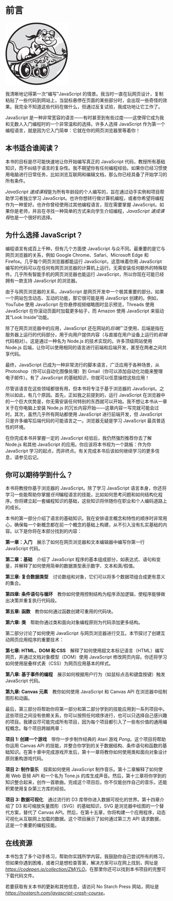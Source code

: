 

# 前言


![](img/opener.png)

我清晰地记得第一次“编写”JavaScript 的情景。我当时一直在玩网页设计，复制粘贴了一些代码到网站上，当鼠标悬停在页面的某些部分时，会出现一些奇怪的效果。我完全不知道这些代码在做什么，但通过反复试验，我成功地让它工作了。

JavaScript 是一种非常宽容的语言——有时甚至到有些过度——这使得它成为我和无数人入门编程时的一个非常温和的选择。许多人选择 JavaScript 作为第一个编程语言，就是因为它入门简单：它就在你的网页浏览器里等着你！

## 本书适合谁阅读？

本书的目标是尽可能快速地让你开始编写真正的 JavaScript 代码，教授所有基础知识，而不纠结于语言的复杂性。我不期望你有任何编程经验。如果你已经习惯使用电脑进行日常任务，比如浏览互联网和编辑文档，那么你已经具备了开始学习的所有条件。

*JavaScript 速成课程*是为所有年龄段的个人编写的，旨在通过动手实例和项目帮助学习者独立学习 JavaScript。也许你想转行做计算机编程，或者你希望将编程作为一种爱好。也许你曾经使用过其他编程语言，现在需要掌握 JavaScript。如果你是老师，并且在寻找一种简单的方式来向学生介绍编程，*JavaScript 速成课程*也是一个很好的选择。

## 为什么选择 JavaScript？

编程语言有成百上千种，但有几个方面使 JavaScript 与众不同。最重要的是它与网页浏览器的关系，例如 Google Chrome、Safari、Microsoft Edge 和 Firefox。几乎每个网页浏览器都能运行 JavaScript，这意味着你用 JavaScript 编写的代码可以在任何有网页浏览器的计算机上运行。无需安装任何额外的特殊软件。几乎所有智能手机的网页浏览器也能运行 JavaScript，所以你现在可能已经拥有一款支持 JavaScript 的浏览器。

由于与网页浏览器的关系，JavaScript 是网页开发中一个极其重要的部分。如果一个网站包含动态、互动的功能，那它很可能是用 JavaScript 创建的。例如，YouTube 使用 JavaScript 在你悬停视频缩略图时显示预览，Threads 使用 JavaScript 在你滚动页面时加载更多帖子，而 Amazon 使用 JavaScript 来驱动其“Look Inside”功能。

除了在网页浏览器中的应用，JavaScript 还在网站的*后端*广泛使用，后端是指在服务器上运行的代码部分，用于向用户提供内容（与直接在用户设备上运行的*前端*代码相对）。这是通过一种名为 Node.js 的技术实现的。许多顶级网站使用 Node.js 后端，让你可以使用相同的语言进行前端和后端开发，甚至在两者之间共享代码。

最终，JavaScript 已成为一种非常流行的脚本语言，广泛应用于各种场景，从 Photoshop（你可以自动化图像处理）到 Gmail（你可以添加自动化功能来整理电子邮件）。有了 JavaScript 的基础知识，你就可以任意操控这些应用！

尽管该语言在这些领域都很有用，但本书将专注于基于浏览器的 JavaScript。之所以如此，有几个原因。首先，正如我之前提到的，运行 JavaScript 在浏览器中的一个巨大优势是，你无需安装任何特别的东西就可以开始。我不想让本书从一章关于在你电脑上安装 Node.js 的冗长内容开始——这章内容一写完就可能会过时。其次，虽然几乎所有网站都使用 JavaScript 进行前端开发，但 JavaScript 只是许多编写后端代码的可能语言之一。浏览器无疑是学习 JavaScript 最具普适性的环境。

在你完成本书并掌握一定的 JavaScript 经验后，我仍然强烈推荐你去了解 Node.js 和其他 JavaScript 的应用。你应该将本书视为一个跳板：作为你 JavaScript 学习的起点，而非终点。有关完成本书后该如何继续学习的更多信息，请参见后记。

## 你可以期待学到什么？

本书将教授你基于浏览器的 JavaScript。除了学习 JavaScript 语言本身，你还将学习一些能帮助你掌握*任何*编程语言的技能，比如如何思考问题和如何结构化程序。你将建立起一套编程知识的基础，这些知识将伴随你在职业和个人编码道路上的成长。

本书的第一部分介绍了语言的基础知识。我在安排语言概念和特性的顺序时非常用心，确保每一个新概念都在前一个概念的基础上构建，从不引入没有扎实基础的内容。以下是你将在本部分找到的内容：

**第一章：入门**    展示了如何在网页浏览器和文本编辑器中编写你第一行 JavaScript 代码。

**第二章：基础**    介绍了 JavaScript 程序的基本组成部分，如表达式、语句和变量，并解释了如何使用简单的数据类型表示数字、文本和真/假值。

**第三章: 复合数据类型**    讨论数组和对象，它们可以将多个数据项组合成更有意义的集合。

**第四章: 条件语句与循环**    教你如何使用控制结构为程序添加逻辑，使程序能够做出决策并重复执行代码段。

**第五章: 函数**    教你如何通过函数创建可重用的代码块。

**第六章: 类**    帮助你通过类和面向对象编程原则为代码添加更多结构。

第二部分讨论了如何使用 JavaScript 与网页浏览器进行交互。本节探讨了创建互动网页应用程序的重要技术：

**第七章: HTML、DOM 和 CSS**    解释了如何使用超文本标记语言（HTML）编写网页，并通过文档对象模型（DOM）使用 JavaScript 修改网页内容。你还将学习如何使用层叠样式表（CSS）为网页应用基本的样式。

**第八章: 基于事件的编程**    展示如何根据用户行为（如鼠标点击和键盘按键）触发 JavaScript 代码。

**第九章: Canvas 元素**    教你如何使用 JavaScript 和 Canvas API 在浏览器中绘制图形和动画。

最后，第三部分将帮助你将第一部分和第二部分学到的技能应用到一系列项目中。这些项目之间没有依赖关系，你可以按照任何顺序进行，也可以只选择自己感兴趣的项目。我建议尽可能完成所有项目，因为每个项目都引入了一些有价值的通用编程概念。每个项目跨越两章：

**项目 1: 创建一个游戏**    带你一步步制作经典的 Atari 游戏 *Pong*。这个项目将帮助你运用 Canvas API 的技能，并整合你学到的关于数据结构、条件语句和函数的基础知识。在第十章中完成游戏开发后，第十一章将教你如何使用类和面向对象设计原则重构游戏代码。

**项目 2: 制作音乐**    探索如何使用 JavaScript 制作音乐。第十二章解释了如何使用 Web 音频 API 和一个名为 Tone.js 的库生成声音。然后，第十三章将你学到的知识整合起来，创作一首歌曲。完成这个项目后，你不仅能创作自己的音乐，还能积累使用复杂第三方库的经验。

**项目 3: 数据可视化**    通过流行的 D3 库带你进入数据可视化的世界。第十四章介绍了 D3 和可缩放矢量图形（SVG）的基础知识，SVG 是浏览器中绘图的一个替代方案，替代了 Canvas API。然后，在第十五章，你将构建一个应用程序，动态可视化从互联网上加载的数据。这个项目展示了如何通过第三方 API 请求数据，这是一个重要的编程技能。

## 在线资源

本书包含了多个动手练习，帮助你实践所学内容。我鼓励你自己尝试所有的练习，但如果你遇到困难，或者只是想检查答案，解决方案可以在网上找到，网址是[*https://<wbr>codepen<wbr>.io<wbr>/collection<wbr>/ZMjYLO*](https://codepen.io/collection/ZMjYLO)。在那里你还可以找到本书项目的完整可下载代码文件。

若要获取有关本书的更新和其他信息，请访问 No Starch Press 网站，网址是[*https://<wbr>nostarch<wbr>.com<wbr>/javascript<wbr>-crash<wbr>-course*](https://nostarch.com/javascript-crash-course)。
